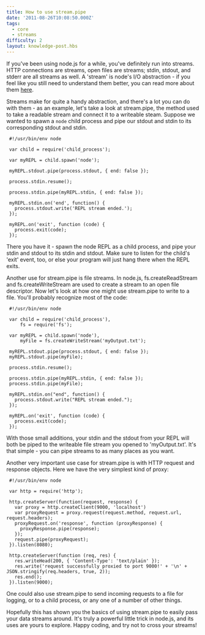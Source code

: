 ```yaml
---
title: How to use stream.pipe
date: '2011-08-26T10:08:50.000Z'
tags:
  - core
  - streams
difficulty: 2
layout: knowledge-post.hbs
---
```


If you've been using node.js for a while, you've definitely run into streams.  HTTP connections are streams,  open files are streams;  stdin, stdout, and stderr are all streams as well.  A 'stream' is node's I/O abstraction - if you feel like you still need to understand them better, you can read more about them [here](https://nodejs.org/api/stream.html#stream_stream).

Streams make for quite a handy abstraction, and there's a lot you can do with them - as an example, let's take a look at stream.pipe, the method used to take a readable stream and connect it to a writeable steam.  Suppose we wanted to spawn a `node` child process and pipe our stdout and stdin to its corresponding stdout and stdin.

     #!/usr/bin/env node

     var child = require('child_process');

     var myREPL = child.spawn('node');

     myREPL.stdout.pipe(process.stdout, { end: false });

     process.stdin.resume();

     process.stdin.pipe(myREPL.stdin, { end: false });

     myREPL.stdin.on('end', function() {
       process.stdout.write('REPL stream ended.');
     });

     myREPL.on('exit', function (code) {
       process.exit(code);
     });

There you have it - spawn the node REPL as a child process, and pipe your stdin and stdout to its stdin and stdout.  Make sure to listen for the child's 'exit' event, too, or else your program will just hang there when the REPL exits.

Another use for stream.pipe is file streams.  In node.js, fs.createReadStream and fs.createWriteStream are used to create a stream to an open file descriptor.  Now let's look at how one might use stream.pipe to write to a file.  You'll probably recognize most of the code:

     #!/usr/bin/env node

     var child = require('child_process'),
         fs = require('fs');

     var myREPL = child.spawn('node'),
         myFile = fs.createWriteStream('myOutput.txt');

     myREPL.stdout.pipe(process.stdout, { end: false });
     myREPL.stdout.pipe(myFile);

     process.stdin.resume();

     process.stdin.pipe(myREPL.stdin, { end: false });
     process.stdin.pipe(myFile);

     myREPL.stdin.on("end", function() {
       process.stdout.write("REPL stream ended.");
     });

     myREPL.on('exit', function (code) {
       process.exit(code);
     });

With those small additions, your stdin and the stdout from your REPL will both be piped to the writeable file stream you opened to 'myOutput.txt'.  It's that simple - you can pipe streams to as many places as you want.

Another very important use case for stream.pipe is with HTTP request and response objects.  Here we have the very simplest kind of proxy:

     #!/usr/bin/env node

     var http = require('http');

     http.createServer(function(request, response) {
       var proxy = http.createClient(9000, 'localhost')
       var proxyRequest = proxy.request(request.method, request.url, request.headers);
       proxyRequest.on('response', function (proxyResponse) {
         proxyResponse.pipe(response);
       });
       request.pipe(proxyRequest);
     }).listen(8080);

     http.createServer(function (req, res) {
       res.writeHead(200, { 'Content-Type': 'text/plain' });
       res.write('request successfully proxied to port 9000!' + '\n' + JSON.stringify(req.headers, true, 2));
       res.end();
     }).listen(9000);

One could also use stream.pipe to send incoming requests to a file for logging, or to a child process, or any one of a number of other things.

Hopefully this has shown you the basics of using stream.pipe to easily pass your data streams around.  It's truly a powerful little trick in node.js, and its uses are yours to explore.  Happy coding, and try not to cross your streams!
